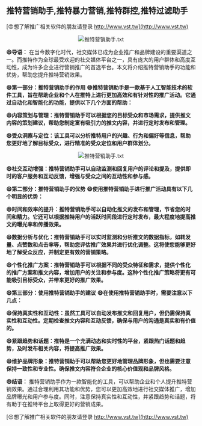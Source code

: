 ## **推特营销助手,推特暴力营销,推特群控,推特过滤助手**

[😍想了解推广相关软件的朋友请登录 http://www.vst.tw](http://www.vst.tw)

 <center><img src="https://vst.tw/MP4/tuiguang/png/8.png" alt="推特营销助手.txt"></center>

**😄导语：**
在当今数字化时代，社交媒体已成为企业推广和品牌建设的重要渠道之一。而推特作为全球最受欢迎的社交媒体平台之一，具有庞大的用户群体和高度互动性，成为许多企业进行营销推广的首选平台。本文将介绍推特营销助手的功能和优势，帮助您提升推特营销效果。

**😄第一部分：推特营销助手的作用**
**😄推特营销助手是一款基于人工智能技术的软件工具，旨在帮助企业和个人在推特上进行更加高效和有针对性的推广活动。它通过自动化和智能化的功能，提供以下几个方面的帮助：**

**😄内容策划与管理：推特营销助手可以根据您的目标受众和市场需求，提供推文内容的策划建议，帮助您制定富有吸引力的推文内容，并进行定时发布和管理。**

**😄受众洞察与定位：该工具可以分析推特用户的兴趣、行为和偏好等信息，帮助您更好地了解目标受众，进行精准的受众定位和用户群体划分。**

 <center><img src="https://vst.tw/MP4/tuiguang/png/3.png" alt="推特营销助手.txt"></center>

**😄社交互动增强：推特营销助手可以自动监测和回复用户的评论和提及，提供即时的客户服务和互动反馈，增强与受众之间的互动性和参与感。**

**😄第二部分：推特营销助手的优势**
**😄使用推特营销助手进行推广活动具有以下几个明显的优势：**

**😄时间和效率的提升：推特营销助手可以自动化推文的发布和管理，节省您的时间和精力。它还可以根据推特用户的活跃时间段进行定时发布，最大程度地提高推文的曝光率和传播效果。**

**😄数据分析与优化：推特营销助手可以实时监测和分析推文的数据指标，如转发量、点赞数和点击率等，帮助您评估推广效果并进行优化调整。这将使您能够更好地了解受众反应，并制定更有效的营销策略。**

**😄个性化推广方案：推特营销助手可以根据不同的受众特征和需求，提供个性化的推广方案和推文内容，增加用户的关注和参与度。这种个性化推广策略将更有可能吸引目标受众，并带来更好的推广效果。**

**😄第三部分：使用推特营销助手的建议**
**😄在使用推特营销助手时，需要注意以下几点：**

**😄保持真实性和互动性：虽然工具可以自动发布推文和回复用户，但仍需保持真实性和互动性。定期检查推文内容和互动反馈，确保与用户的沟通是真实和有价值的。**

**😄紧跟趋势和话题：推特是一个充满动态和实时性的平台，紧跟热门话题和趋势，及时发布相关内容，将提高推广效果。**

**😄维护品牌形象：推特营销助手可以帮助您更好地管理品牌形象，但也需要注意保持一致性和专业性。确保推文内容符合企业的核心价值观和品牌风格。**

**😄结语：**
推特营销助手作为一款智能化的工具，可以帮助企业和个人提升推特营销效果。通过合理利用其功能和优势，您可以更加高效地进行社交媒体推广，增加品牌曝光和用户参与度。同时，注意保持真实性和互动性，并紧跟趋势和话题，将有助于在推特平台上取得更好的营销成果。

[😍想了解推广相关软件的朋友请登录 http://www.vst.tw](http://www.vst.tw)



